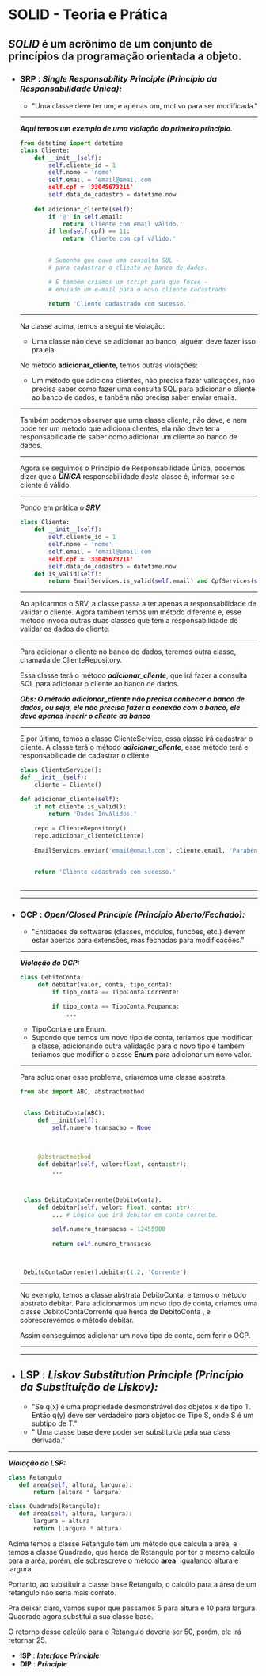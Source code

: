 # SOLID - Teoria e Prática

## *SOLID* é um acrônimo de um conjunto de princípios da programação orientada a objeto.

- ### **SRP** : ***Single Responsability Principle (Princípio da Responsabilidade Única):***
    - "Uma classe deve ter um, e apenas um, motivo para ser modificada."
    ---
    ***Aqui temos um exemplo de uma violação do primeiro princípio.***
    ```python
    from datetime import datetime
    class Cliente:
        def __init__(self):
            self.cliente_id = 1
            self.nome = 'nome'
            self.email = 'email@email.com
            self.cpf = '33045673211'
            self.data_do_cadastro = datetime.now
        
        def adicionar_cliente(self):
            if '@' in self.email:
                return 'Cliente com email válido.'
            if len(self.cpf) == 11:
                return 'Cliente com cpf válido.'
            

            # Suponha que ouve uma consulta SQL -
            # para cadastrar o cliente no banco de dados.

            # E também criamos um script para que fosse - 
            # enviado um e-mail para o novo cliente cadastrado

            return 'Cliente cadastrado com sucesso.'
    ``` 
    ---
    Na classe acima, temos a seguinte violação:
    - Uma classe não deve se adicionar ao banco, alguém deve fazer isso pra ela.

    No método **adicionar_cliente**, temos outras violações:
    - Um método que adiciona clientes, não precisa fazer validações, não precisa saber como fazer uma consulta SQL para adicionar o cliente ao banco de dados, e tanbém não precisa saber enviar emails.
    ---
    Também podemos observar que uma classe cliente, não deve, e nem pode ter um método que adiciona clientes, ela não deve ter a responsabilidade de saber como adicionar um cliente ao banco de dados.

    ---
    Agora se seguimos o Princípio de Responsabilidade Única, podemos dizer que a ***ÚNICA*** responsabilidade desta classe é, informar se o cliente é válido.

    --- 
    Pondo em prática o ***SRV***:
    ```python
    class Cliente:
        def __init__(self):
            self.cliente_id = 1
            self.nome = 'nome'
            self.email = 'email@email.com
            self.cpf = '33045673211'
            self.data_do_cadastro = datetime.now
        def is_valid(self):
            return EmailServices.is_valid(self.email) and CpfServices(self.cpf)
    ```
    ---
    Ao aplicarmos o SRV, a classe passa a ter apenas a responsabilidade de validar o cliente.
    Agora também temos um método diferente e, esse método invoca outras duas classes que tem a responsabilidade de validar os dados do cliente.

    ---
    Para adicionar o cliente no banco de dados, teremos outra classe, chamada de ClienteRepository.
    
    Essa classe terá o método ***adicionar_cliente***, que irá fazer a consulta SQL para adicionar o cliente ao banco de dados.

    ***Obs: O método adicionar_cliente não precisa conhecer o banco de dados, ou seja, ele não precisa fazer a conexão com o banco, ele deve apenas inserir o cliente ao banco***

    ---
    E por último, temos a classe ClienteService, essa classe irá cadastrar o cliente.
    A classe terá o método ***adicionar_cliente***,
    esse método terá e responsabilidade de cadastrar o cliente

    ```python
    class ClienteService():
    def __init__(self):
        cliente = Cliente()

    def adicionar_cliente(self):
        if not cliente.is_valid():
            return 'Dados Inválidos.'
        
        repo = ClienteRepository()
        repo.adicionar_cliente(cliente)
        
        EmailServices.enviar('email@email.com', cliente.email, 'Parabéns, você foi cadastrado.')


        return 'Cliente cadastrado com sucesso.'
        
    ```
    ---
    ---
- ### **OCP** : ***Open/Closed Principle (Princípio Aberto/Fechado):***
    - "Entidades de softwares (classes, módulos, funcões, etc.) devem estar abertas para extensões, mas fechadas para modificações."
    ---

    ***Violação do OCP:***
   ```python
   class DebitoConta:
        def debitar(valor, conta, tipo_conta):
            if tipo_conta == TipoConta.Corrente:
                ...
            if tipo_conta == TipoConta.Poupanca:
                ...
    ```
    - TipoConta é um Enum.
    - Supondo que temos um novo tipo de conta, teriamos que modificar a classe, adicionando outra validação para o novo tipo e támbem teriamos que modificr a classe **Enum** para adicionar um novo valor.

    ---
    Para solucionar esse problema, criaremos uma classe abstrata.

   ```python
   from abc import ABC, abstractmethod


    class DebitoConta(ABC):
        def __init(self):
            self.numero_transacao = None
            
        
        
        @abstractmethod
        def debitar(self, valor:float, conta:str):
            ...



    class DebitoContaCorrente(DebitoConta):
        def debitar(self, valor: float, conta: str):
            ... # Lógica que irá debitar em conta corrente.
            
            self.numero_transacao = 12455900
            
            return self.numero_transacao



    DebitoContaCorrente().debitar(1.2, 'Corrente')

   ```
   ---
   No exemplo, temos a classe abstrata DebitoConta, e temos o método abstrato debitar. Para adicionarmos um novo tipo de conta, criamos uma classe DebitoContaCorrente que herda de DebitoConta , e sobrescrevemos o método debitar.

   Assim conseguimos adicionar um novo tipo de conta, sem ferir o OCP.
   
   ---
   ---
- ## **LSP** : ***Liskov Substitution Principle (Princípio da Substituição de Liskov):***
  - "Se q(x) é uma propriedade desmonstrável dos objetos x de tipo T. Então q(y) deve ser verdadeiro para objetos de Tipo S, onde S é um subtipo de T."
  - " Uma classe base deve poder ser substituída pela sua class derivada." 
 
---
  ***Violação do LSP:***
 ```python
 class Retangulo    
    def area(self, altura, largura):
        return (altura * largura)

class Quadrado(Retangulo):
    def area(self, altura, largura):
        largura = altura
        return (largura * altura)

 ```

 Acima temos a classe Retangulo tem um método que calcula a aréa, e temos a classe Quadrado, que herda de Retangulo por ter o mesmo calcúlo para a aréa, porém, ele sobrescreve o método **area**. Igualando altura e largura.
 
 Portanto, ao substituir a classe base Retangulo, o calcúlo para a área de um retangulo não seria mais correto.

 Pra deixar claro, vamos supor que passamos
 5 para altura e 10 para largura. Quadrado agora substitui a sua classe base.

O retorno desse calcúlo para o Retangulo deveria
ser 50, porém, ele irá retornar 25.


   
- **ISP** : ***Interface Principle***
- **DIP** : ***Principle***

